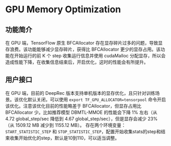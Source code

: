 # GPU Memory Optimization

## 功能简介

在 GPU 端，TensorFlow 原生 BFCAllocator 存在显存碎片过多的问题，导致显存浪费。该功能能够减少显存碎片，获得比 BFCAllocator 更少的显存占用。该功能在开始运行的前 K 个 step 收集运行信息并使用 cudaMalloc 分配显存，所以会造成性能下降，在收集信息结束后，开启优化，这时的性能会有所提升。

## 用户接口

在 GPU 端，目前的 DeepRec 版本支持单机版本的显存优化，且只针对训练场景。该优化默认关闭，可以使用 `export TF_GPU_ALLOCATOR=tensorpool` 命令开启该优化。注意该优化目前的性能略差于 BFCAllocator，但显存占用比 BFCAllocator 少。比如推荐模型 DBMTL-MMOE 的性能会下降 1% 左右（从 4.72 global_step/sec 降低到 4.67 global_step/sec），但是显存会减少 23% （从 1509.12 MB 减少到 1155.12 MB）。
存在两个环境变量：`START_STATISTIC_STEP` 和 `STOP_STATISTIC_STEP`，配置开始收集stats的step和结束收集开始优化的step，默认是10到110，可以适当调整。



